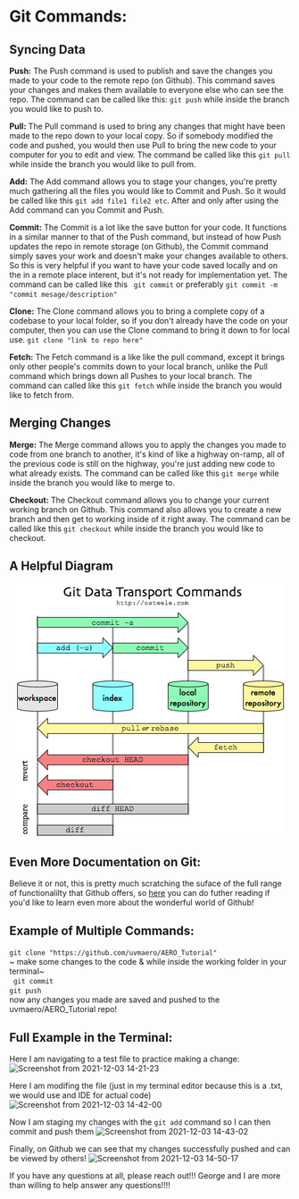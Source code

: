 # Git Commands:

## Syncing Data

**Push:**
The Push command is used to publish and save the changes you made to your code to the remote repo (on Github). This command saves your changes and makes them available to everyone else who can see the repo. The command can be called like this: ```git push``` while inside the branch you would like to push to. <br />

**Pull:**
The Pull command is used to bring any changes that might have been made to the repo down to your local copy. So if somebody modified the code and pushed, you would then use Pull to bring the new code to your computer for you to edit and view. The command be called like this ```git pull``` while inside the branch you would like to pull from. <br />

**Add:**
The Add command allows you to stage your changes, you're pretty much gathering all the files you would like to Commit and Push. So it would be called like this ```git add file1 file2 etc```. After and only after using the Add command can you Commit and Push.

**Commit:**
The Commit is a lot like the save button for your code. It functions in a similar manner to that of the Push command, but instead of how Push updates the repo in remote storage (on Github), the Commit command simply saves your work and doesn't make your changes available to others. So this is very helpful if you want to have your code saved locally and on the in a remote place interent, but it's not ready for implementation yet. The command can be called like this ``` git commit``` or preferably ```git commit -m "commit mesage/description"```<br />

**Clone:**
The Clone command allows you to bring a complete copy of a codebase to your local folder, so if you don't already have the code on your computer, then you can use the Clone command to bring it down to for local use. ```git clone "link to repo here"```<br />

**Fetch:**
The Fetch command is a like like the pull command, except it brings only other people's commits down to your local branch, unlike the Pull command which brings down all Pushes to your local branch. The command can called like this ```git fetch``` while inside the branch you would like to fetch from. <br />

## Merging Changes

**Merge:**
The Merge command allows you to apply the changes you made to code from one branch to another, it's kind of like a highway on-ramp, all of the previous code is still on the highway, you're just adding new code to what already exists. The command can be called like this ```git merge``` while inside the branch you would like to merge to. <br />

**Checkout:**
The Checkout command allows you to change your current working branch on Github. This command also allows you to create a new branch and then get to working inside of it right away. The command can be called like this ```git checkout``` while inside the branch you would like to checkout.<br />


## A Helpful Diagram
<p align="center">
  <img src="https://github.com/uvmaero/AERO_Tutorial/blob/main/git-commands.png" />
</p>

## Even More Documentation on Git:
Believe it or not, this is pretty much scratching the suface of the full range of functionalilty that Github offers, so [here](https://docs.github.com/en) you can do futher reading if you'd like to learn even more about the wonderful world of Github!


## Example of Multiple Commands:
```git clone "https://github.com/uvmaero/AERO_Tutorial"``` <br />
~ make some changes to the code  & while inside the working folder in your terminal~ <br />
``` git commit``` <br />
```git push```<br />
now any changes you made are saved and pushed to the uvmaero/AERO_Tutorial repo!<br />

## Full Example in the Terminal:
Here I am navigating to a test file to practice making a change:
![Screenshot from 2021-12-03 14-21-23](https://user-images.githubusercontent.com/38026244/144663758-0a2748cf-8b6e-4a23-8316-86fe453f7af0.png)
<br />

Here I am modifing the file (just in my terminal editor because this is a .txt, we would use and IDE for actual code)
![Screenshot from 2021-12-03 14-42-00](https://user-images.githubusercontent.com/38026244/144663878-1b54b370-c8b1-4216-bc96-182d0f884988.png)
<br />

Now I am staging my changes with the ```git add``` command so I can then commit and push them
![Screenshot from 2021-12-03 14-43-02](https://user-images.githubusercontent.com/38026244/144663977-009cce65-9cc8-48bf-bf93-284e147d05a6.png)
<br />

Finally, on Github we can see that my changes successfully pushed and can be viewed by others!
![Screenshot from 2021-12-03 14-50-17](https://user-images.githubusercontent.com/38026244/144664314-4c01a204-669f-4b2a-8e0f-9c6b5b165cfe.png)
<br />


If you have any questions at all, please reach out!!! George and I are more than willing to help answer any questions!!!!




